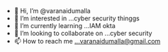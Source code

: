 - 👋 Hi, I’m @varanaidumalla
- 👀 I’m interested in ...cyber security thinggs
- 🌱 I’m currently learning ...IAM  okta
- 💞️ I’m looking to collaborate on ...cyber security 
- 📫 How to reach me ...varanaidumalla@gmail.com

<!---
varanaidumalla/varanaidumalla is a ✨ special ✨ repository because its `README.md` (this file) appears on your GitHub profile.
You can click the Preview link to take a look at your changes.
--->
